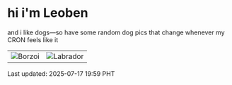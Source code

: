 # hi i'm Leoben

and i like dogs—so have some random dog pics that change whenever my CRON feels like it

|  |  |
|--------|----------|
| ![Borzoi](https://random-dog-vercel.vercel.app/api/random-borzoi?v=1752753598) | ![Labrador](https://random-dog-vercel.vercel.app/api/random-labrador?v=1752753598) |

Last updated: 2025-07-17 19:59 PHT
